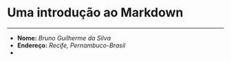 # Uma introdução ao Markdown

---

* **Nome:** *Bruno Guilherme da Silva*
* **Endereço:** *Recife, Pernambuco-Brasil*
* 
